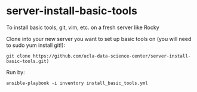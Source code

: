 # server-install-basic-tools
To install basic tools, git, vim, etc. on a fresh server like Rocky

Clone into your new server you want to set up basic tools on (you will need to sudo yum install git!): 

```
git clone https://github.com/ucla-data-science-center/server-install-basic-tools.git)

```

Run by: 

```
ansible-playbook -i inventory install_basic_tools.yml
```

